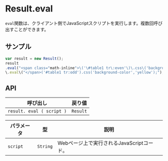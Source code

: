 # Result.eval

`eval`関数は、クライアント側でJavaScriptスクリプトを実行します。複数回呼び出すことができます。

## サンプル

```javascript
var result = new Result();
result
.eval("<span class="math-inline">\('\#table1 tr\:even'\)\.css\('background\-color','green'\);"\)
\.eval\("</span>('#table1 tr:odd').css('background-color','yellow');");
```

## API

| 呼び出し | 戻り値 |
|---|---|
| `result. eval ( script )` | `Result` |

| パラメータ | 型 | 説明 |
|---|---|---|
| `script` | `String` | Webページ上で実行されるJavaScriptコード。 |
